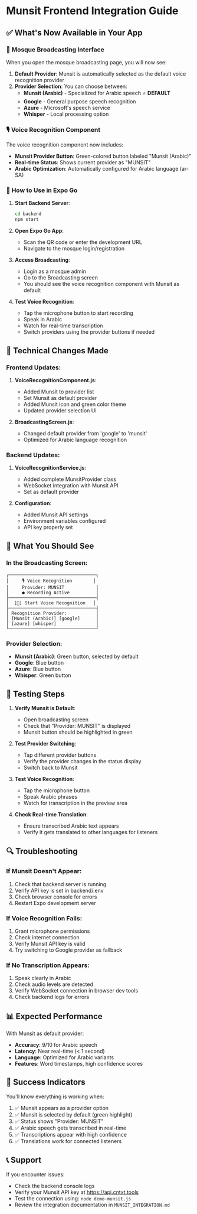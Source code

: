 # Munsit Frontend Integration Guide

## ✅ **What's Now Available in Your App**

### 🎯 **Mosque Broadcasting Interface**

When you open the mosque broadcasting page, you will now see:

1. **Default Provider**: Munsit is automatically selected as the default voice recognition provider
2. **Provider Selection**: You can choose between:
   - **Munsit (Arabic)** - Specialized for Arabic speech ⭐ **DEFAULT**
   - **Google** - General purpose speech recognition
   - **Azure** - Microsoft's speech service
   - **Whisper** - Local processing option

### 🎙️ **Voice Recognition Component**

The voice recognition component now includes:

- **Munsit Provider Button**: Green-colored button labeled "Munsit (Arabic)"
- **Real-time Status**: Shows current provider as "MUNSIT"
- **Arabic Optimization**: Automatically configured for Arabic language (ar-SA)

### 📱 **How to Use in Expo Go**

1. **Start Backend Server**:
   ```bash
   cd backend
   npm start
   ```

2. **Open Expo Go App**:
   - Scan the QR code or enter the development URL
   - Navigate to the mosque login/registration

3. **Access Broadcasting**:
   - Login as a mosque admin
   - Go to the Broadcasting screen
   - You should see the voice recognition component with Munsit as default

4. **Test Voice Recognition**:
   - Tap the microphone button to start recording
   - Speak in Arabic
   - Watch for real-time transcription
   - Switch providers using the provider buttons if needed

## 🔧 **Technical Changes Made**

### Frontend Updates:

1. **VoiceRecognitionComponent.js**:
   - Added Munsit to provider list
   - Set Munsit as default provider
   - Added Munsit icon and green color theme
   - Updated provider selection UI

2. **BroadcastingScreen.js**:
   - Changed default provider from 'google' to 'munsit'
   - Optimized for Arabic language recognition

### Backend Updates:

1. **VoiceRecognitionService.js**:
   - Added complete MunsitProvider class
   - WebSocket integration with Munsit API
   - Set as default provider

2. **Configuration**:
   - Added Munsit API settings
   - Environment variables configured
   - API key properly set

## 🎯 **What You Should See**

### In the Broadcasting Screen:

```
┌─────────────────────────────────┐
│     🎙️ Voice Recognition        │
│     Provider: MUNSIT            │
│     ● Recording Active          │
├─────────────────────────────────┤
│  [🎤] Start Voice Recognition   │
├─────────────────────────────────┤
│ Recognition Provider:           │
│ [Munsit (Arabic)] [google]      │
│ [azure] [whisper]               │
└─────────────────────────────────┘
```

### Provider Selection:
- **Munsit (Arabic)**: Green button, selected by default
- **Google**: Blue button
- **Azure**: Blue button  
- **Whisper**: Green button

## 🚀 **Testing Steps**

1. **Verify Munsit is Default**:
   - Open broadcasting screen
   - Check that "Provider: MUNSIT" is displayed
   - Munsit button should be highlighted in green

2. **Test Provider Switching**:
   - Tap different provider buttons
   - Verify the provider changes in the status display
   - Switch back to Munsit

3. **Test Voice Recognition**:
   - Tap the microphone button
   - Speak Arabic phrases
   - Watch for transcription in the preview area

4. **Check Real-time Translation**:
   - Ensure transcribed Arabic text appears
   - Verify it gets translated to other languages for listeners

## 🔍 **Troubleshooting**

### If Munsit Doesn't Appear:
1. Check that backend server is running
2. Verify API key is set in backend/.env
3. Check browser console for errors
4. Restart Expo development server

### If Voice Recognition Fails:
1. Grant microphone permissions
2. Check internet connection
3. Verify Munsit API key is valid
4. Try switching to Google provider as fallback

### If No Transcription Appears:
1. Speak clearly in Arabic
2. Check audio levels are detected
3. Verify WebSocket connection in browser dev tools
4. Check backend logs for errors

## 📊 **Expected Performance**

With Munsit as default provider:
- **Accuracy**: 9/10 for Arabic speech
- **Latency**: Near real-time (< 1 second)
- **Language**: Optimized for Arabic variants
- **Features**: Word timestamps, high confidence scores

## 🎉 **Success Indicators**

You'll know everything is working when:
1. ✅ Munsit appears as a provider option
2. ✅ Munsit is selected by default (green highlight)
3. ✅ Status shows "Provider: MUNSIT"
4. ✅ Arabic speech gets transcribed in real-time
5. ✅ Transcriptions appear with high confidence
6. ✅ Translations work for connected listeners

## 📞 **Support**

If you encounter issues:
- Check the backend console logs
- Verify your Munsit API key at https://api.cntxt.tools
- Test the connection using: `node demo-munsit.js`
- Review the integration documentation in `MUNSIT_INTEGRATION.md`
